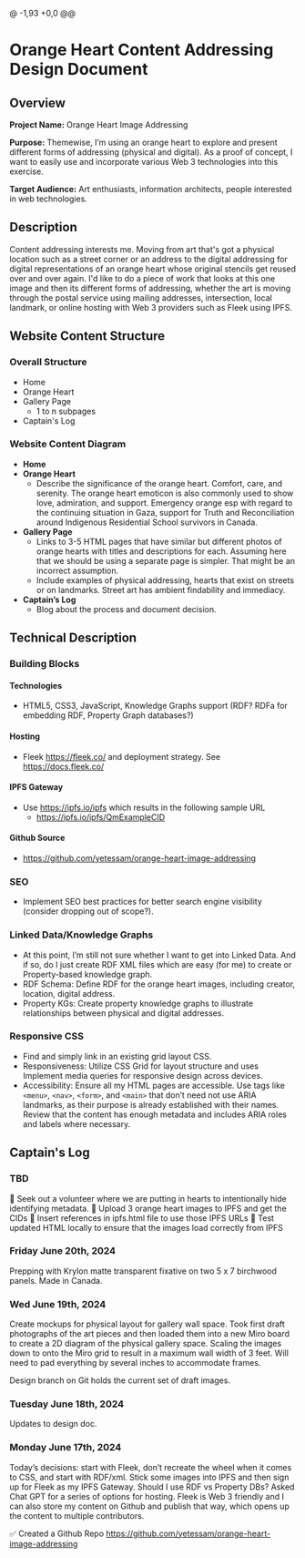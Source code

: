@ -1,93 +0,0 @@
# Orange Heart Content Addressing Design Document

## Overview

**Project Name:** Orange Heart Image Addressing

**Purpose:** Themewise, I’m using an orange heart to explore and present different forms of addressing (physical and digital). As a proof of concept, I want to easily use and incorporate various Web 3 technologies into this exercise.

**Target Audience:** Art enthusiasts, information architects, people interested in web technologies.

## Description

Content addressing interests me. Moving from art that's got a physical location such as a street corner or an address to the digital addressing for digital representations of an orange heart whose original stencils get reused over and over again. I'd like to do a piece of work that looks at this one image and then its different forms of addressing, whether the art is moving through the postal service using mailing addresses, intersection, local landmark, or online hosting with Web 3 providers such as Fleek using IPFS.

## Website Content Structure

### Overall Structure
- Home
- Orange Heart
- Gallery Page
  - 1 to n subpages
- Captain's Log

### Website Content Diagram
- **Home**
- **Orange Heart**
  - Describe the significance of the orange heart. Comfort, care, and serenity. The orange heart emoticon is also commonly used to show love, admiration, and support. Emergency orange esp with regard to the continuing situation in Gaza, support for Truth and Reconciliation around Indigenous Residential School survivors in Canada.
- **Gallery Page**
  - Links to 3-5 HTML pages that have similar but different photos of orange hearts with titles and descriptions for each. Assuming here that we should be using a separate page is simpler. That might be an incorrect assumption.
  - Include examples of physical addressing, hearts that exist on streets or on landmarks. Street art has ambient findability and immediacy.
- **Captain’s Log**
  - Blog about the process and document decision.

## Technical Description

### Building Blocks

#### Technologies
- HTML5, CSS3, JavaScript, Knowledge Graphs support (RDF? RDFa for embedding RDF, Property Graph databases?)

#### Hosting
- Fleek https://fleek.co/ and deployment strategy. See https://docs.fleek.co/

#### IPFS Gateway
- Use https://ipfs.io/ipfs which results in the following sample URL
  - https://ipfs.io/ipfs/QmExampleCID

#### Github Source
- https://github.com/yetessam/orange-heart-image-addressing

### SEO
- Implement SEO best practices for better search engine visibility (consider dropping out of scope?).

### Linked Data/Knowledge Graphs
- At this point, I’m still not sure whether I want to get into Linked Data. And if so, do I just create RDF XML files which are easy (for me) to create or Property-based knowledge graph.
- RDF Schema: Define RDF for the orange heart images, including creator, location, digital address.
- Property KGs: Create property knowledge graphs to illustrate relationships between physical and digital addresses.

### Responsive CSS
- Find and simply link in an existing grid layout CSS.
- Responsiveness: Utilize CSS Grid for layout structure and uses Implement media queries for responsive design across devices.
- Accessibility: Ensure all my HTML pages are accessible. Use tags like `<menu>`, `<nav>`, `<form>`, and `<main>` that don’t need not use ARIA landmarks, as their purpose is already established with their names. Review that the content has enough metadata and includes ARIA roles and labels where necessary.

## Captain's Log

### TBD 

🔲 Seek out a volunteer where we are putting in hearts to intentionally hide  identifying metadata. 
🔲 Upload 3 orange heart images to IPFS and get the CIDs
🔲 Insert references in ipfs.html file to use those IPFS URLs
🔲 Test updated HTML locally to ensure that the images load correctly from IPFS

### Friday June 20th, 2024

Prepping with Krylon matte transparent fixative on two 5 x 7 birchwood panels. Made in Canada. 



### Wed June 19th, 2024

Create mockups for physical layout for gallery wall space.    Took first draft photographs of the art pieces and then loaded them into a new Miro board to create a 2D diagram of the physical gallery space.   Scaling the images down to onto the Miro grid to result in a maximum wall width of 3 feet.  Will need to pad everything by several inches to accommodate frames. 

Design branch on Git holds the current set of draft images.   

### Tuesday June 18th, 2024
Updates to design doc. 

### Monday June 17th, 2024

Today’s decisions: start with Fleek, don’t recreate the wheel when it comes to CSS, and start with RDF/xml. Stick some images into IPFS and then sign up for Fleek as my IPFS Gateway. Should I use RDF vs Property DBs? Asked Chat GPT for a series of options for hosting. Fleek is Web 3 friendly and I can also store my content on Github and publish that way, which opens up the content to multiple contributors.

✅ Created a Github Repo https://github.com/yetessam/orange-heart-image-addressing
